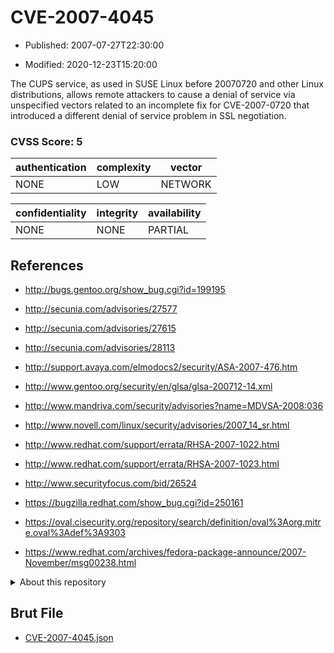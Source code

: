 # CVE-2007-4045

- Published: 2007-07-27T22:30:00

- Modified: 2020-12-23T15:20:00

The CUPS service, as used in SUSE Linux before 20070720 and other Linux distributions, allows remote attackers to cause a denial of service via unspecified vectors related to an incomplete fix for CVE-2007-0720 that introduced a different denial of service problem in SSL negotiation.

### CVSS Score: **5**

| authentication | complexity | vector |
| --- | --- | --- |
| NONE | LOW | NETWORK |

| confidentiality | integrity | availability |
| --- | --- | --- |
| NONE | NONE | PARTIAL |

## References

* http://bugs.gentoo.org/show_bug.cgi?id=199195

* http://secunia.com/advisories/27577

* http://secunia.com/advisories/27615

* http://secunia.com/advisories/28113

* http://support.avaya.com/elmodocs2/security/ASA-2007-476.htm

* http://www.gentoo.org/security/en/glsa/glsa-200712-14.xml

* http://www.mandriva.com/security/advisories?name=MDVSA-2008:036

* http://www.novell.com/linux/security/advisories/2007_14_sr.html

* http://www.redhat.com/support/errata/RHSA-2007-1022.html

* http://www.redhat.com/support/errata/RHSA-2007-1023.html

* http://www.securityfocus.com/bid/26524

* https://bugzilla.redhat.com/show_bug.cgi?id=250161

* https://oval.cisecurity.org/repository/search/definition/oval%3Aorg.mitre.oval%3Adef%3A9303

* https://www.redhat.com/archives/fedora-package-announce/2007-November/msg00238.html

<details>
<summary>About this repository</summary> 

  This repository is part of the project [Live Hack CVE](https://github.com/Live-Hack-CVE). Main website can be found [www.live-hack.org](https://www.live-hack.org) 
  
  Made by [Sn0wAlice](https://github.com/Sn0wAlice) for the people that care about security and need to have a feed of the latest CVEs. Hope you enjoy it, don't forget to star the repo and follow me on [Twitter](https://twitter.com/Sn0wAlice) and [Github](https://github.com/Sn0wAlice). And that is my [personnal website](https://www.alice-snow.me/)

  - [Home Page](https://github.com/Live-Hack-CVE)
  - [Framework](https://github.com/Live-Hack-CVE/cve-framework)
  - [CVE database](https://github.com/Live-Hack-CVE/full_database)
  - [Changelog](https://github.com/Live-Hack-CVE/Changelog)
</details>

## Brut File

* [CVE-2007-4045.json](https://raw.githubusercontent.com/Live-Hack-CVE/full_database/main/cves/2007/CVE-2007-4045.json)

